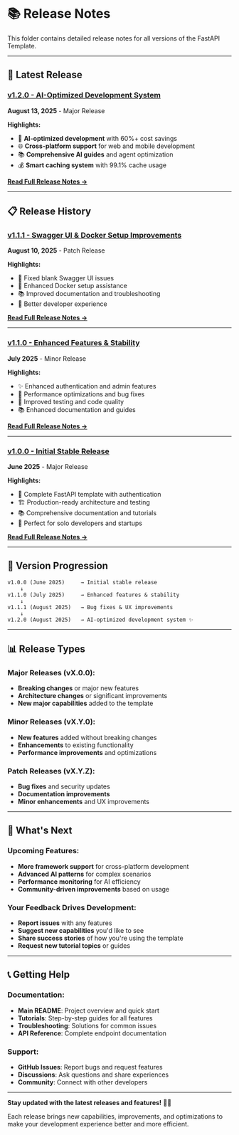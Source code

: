 # 📚 Release Notes

This folder contains detailed release notes for all versions of the FastAPI Template.

---

## 🚀 **Latest Release**

### **[v1.2.0 - AI-Optimized Development System](RELEASE_1.2.0.md)**
**August 13, 2025** - Major Release

**Highlights:**
- 🧠 **AI-optimized development** with 60%+ cost savings
- 🌐 **Cross-platform support** for web and mobile development
- 📚 **Comprehensive AI guides** and agent optimization
- 💰 **Smart caching system** with 99.1% cache usage

**[Read Full Release Notes →](RELEASE_1.2.0.md)**

---

## 📋 **Release History**

### **[v1.1.1 - Swagger UI & Docker Setup Improvements](RELEASE_1.1.1.md)**
**August 10, 2025** - Patch Release

**Highlights:**
- 🐛 Fixed blank Swagger UI issues
- 🔧 Enhanced Docker setup assistance
- 📚 Improved documentation and troubleshooting
- 🚀 Better developer experience

**[Read Full Release Notes →](RELEASE_1.1.1.md)**

---

### **[v1.1.0 - Enhanced Features & Stability](RELEASE_1.1.0.md)**
**July 2025** - Minor Release

**Highlights:**
- ✨ Enhanced authentication and admin features
- 🔧 Performance optimizations and bug fixes
- 🧪 Improved testing and code quality
- 📚 Enhanced documentation and guides

**[Read Full Release Notes →](RELEASE_1.1.0.md)**

---

### **[v1.0.0 - Initial Stable Release](RELEASE_1.0.0.md)**
**June 2025** - Major Release

**Highlights:**
- 🚀 Complete FastAPI template with authentication
- 🏗️ Production-ready architecture and testing
- 📚 Comprehensive documentation and tutorials
- 🎯 Perfect for solo developers and startups

**[Read Full Release Notes →](RELEASE_1.0.0.md)**

---

## 🔄 **Version Progression**

```
v1.0.0 (June 2025)     → Initial stable release
    ↓
v1.1.0 (July 2025)     → Enhanced features & stability
    ↓
v1.1.1 (August 2025)   → Bug fixes & UX improvements
    ↓
v1.2.0 (August 2025)   → AI-optimized development system ✨
```

---

## 📊 **Release Types**

### **Major Releases (vX.0.0):**
- **Breaking changes** or major new features
- **Architecture changes** or significant improvements
- **New major capabilities** added to the template

### **Minor Releases (vX.Y.0):**
- **New features** added without breaking changes
- **Enhancements** to existing functionality
- **Performance improvements** and optimizations

### **Patch Releases (vX.Y.Z):**
- **Bug fixes** and security updates
- **Documentation improvements**
- **Minor enhancements** and UX improvements

---

## 🎯 **What's Next**

### **Upcoming Features:**
- **More framework support** for cross-platform development
- **Advanced AI patterns** for complex scenarios
- **Performance monitoring** for AI efficiency
- **Community-driven improvements** based on usage

### **Your Feedback Drives Development:**
- **Report issues** with any features
- **Suggest new capabilities** you'd like to see
- **Share success stories** of how you're using the template
- **Request new tutorial topics** or guides

---

## 📞 **Getting Help**

### **Documentation:**
- **Main README**: Project overview and quick start
- **Tutorials**: Step-by-step guides for all features
- **Troubleshooting**: Solutions for common issues
- **API Reference**: Complete endpoint documentation

### **Support:**
- **GitHub Issues**: Report bugs and request features
- **Discussions**: Ask questions and share experiences
- **Community**: Connect with other developers

---

**Stay updated with the latest releases and features!** 🚀✨

Each release brings new capabilities, improvements, and optimizations to make your development experience better and more efficient.
